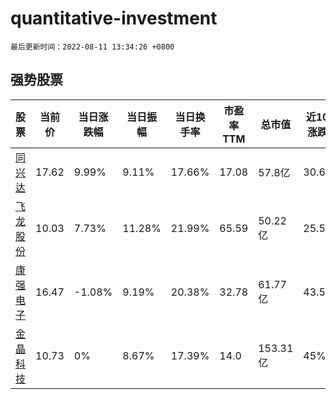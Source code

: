 # quantitative-investment

`最后更新时间：2022-08-11 13:34:26 +0800`

## 强势股票

|股票|当前价|当日涨跌幅|当日振幅|当日换手率|市盈率TTM|总市值|近10日涨跌幅|
|----|----|----|----|----|----|----|----|
|[同兴达](https://xueqiu.com/S/SZ002845)|17.62|9.99%|9.11%|17.66%|17.08|57.8亿|30.62%|
|[飞龙股份](https://xueqiu.com/S/SZ002536)|10.03|7.73%|11.28%|21.99%|65.59|50.22亿|25.53%|
|[康强电子](https://xueqiu.com/S/SZ002119)|16.47|-1.08%|9.19%|20.38%|32.78|61.77亿|43.59%|
|[金晶科技](https://xueqiu.com/S/SH600586)|10.73|0%|8.67%|17.39%|14.0|153.31亿|45%|
